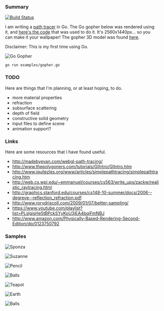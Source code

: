 ### Summary

[![Build Status](https://travis-ci.org/fogleman/pt.png)](https://travis-ci.org/fogleman/pt)

I am writing a [path tracer](http://en.wikipedia.org/wiki/Path_tracing) in Go. The Go gopher below was rendered using it, and [here's the code](https://github.com/fogleman/pt/blob/master/examples/gopher.go) that was used to do it. It's 2560x1440px... so you can make it your wallpaper! The gopher 3D model was found [here](https://github.com/golang-samples/gopher-3d).

Disclaimer: This is my first time using Go.

![Go Gopher](http://i.imgur.com/buSF7m5.png)

    go run examples/gopher.go

### TODO

Here are things that I'm planning, or at least hoping, to do.

* more material properties
* refraction
* subsurface scattering
* depth of field
* constructive solid geometry
* input files to define scene
* animation support?

### Links

Here are some resources that I have found useful.

* http://madebyevan.com/webgl-path-tracing/
* http://www.thepolygoners.com/tutorials/GIIntro/GIIntro.htm
* http://www.iquilezles.org/www/articles/simplepathtracing/simplepathtracing.htm
* http://web.cs.wpi.edu/~emmanuel/courses/cs563/write_ups/zackw/realistic_raytracing.html
* http://graphics.stanford.edu/courses/cs148-10-summer/docs/2006--degreve--reflection_refraction.pdf
* http://www.rorydriscoll.com/2009/01/07/better-sampling/
* https://www.youtube.com/playlist?list=PLslgisHe5tBPckSYyKoU3jEA4bqiFmNBJ
* http://www.amazon.com/Physically-Based-Rendering-Second-Edition/dp/0123750792

### Samples

![Sponza](http://i.imgur.com/wjNZJPT.png)

![Suzanne](http://i.imgur.com/eI5yLu7.png)

![Pencil](http://i.imgur.com/m6drd9s.png)

![Balls](http://i.imgur.com/2PNvTgE.png)

![Teapot](http://i.imgur.com/2bVB9PL.png)

![Earth](http://i.imgur.com/zCPDKbt.png)

![Balls](http://i.imgur.com/zHRmmeP.png)
